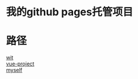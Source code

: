 # 我的github pages托管项目

# 路径
[wit](https://ybxzf.github.io/wit/ "wit")  
[vue-project](https://ybxzf.github.io/vue-project/ "vue-project")  
[myself](https://ybxzf.github.io/myself/ "myself")  
